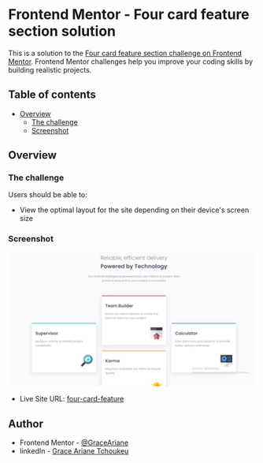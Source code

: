 # Frontend Mentor - Four card feature section solution

This is a solution to the [Four card feature section challenge on Frontend Mentor](https://www.frontendmentor.io/challenges/four-card-feature-section-weK1eFYK). Frontend Mentor challenges help you improve your coding skills by building realistic projects. 

## Table of contents

- [Overview](#overview)
  - [The challenge](#the-challenge)
  - [Screenshot](#screenshot)



## Overview

### The challenge

Users should be able to:

- View the optimal layout for the site depending on their device's screen size

### Screenshot

![](./fourcardfeature.png)


- Live Site URL: [four-card-feature](https://four-card-feature-weld.vercel.app/)




## Author

- Frontend Mentor - [@GraceAriane](https://www.frontendmentor.io/profile/GraceAriane)
- linkedIn - [Grace Ariane Tchoukeu](https://www.linkedin.com/in/grace-ariane-tchoukeu)

